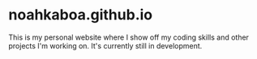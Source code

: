 # noahkaboa.github.io
This is my personal website where I show off my coding skills and other projects I'm working on. It's currently still in development.

